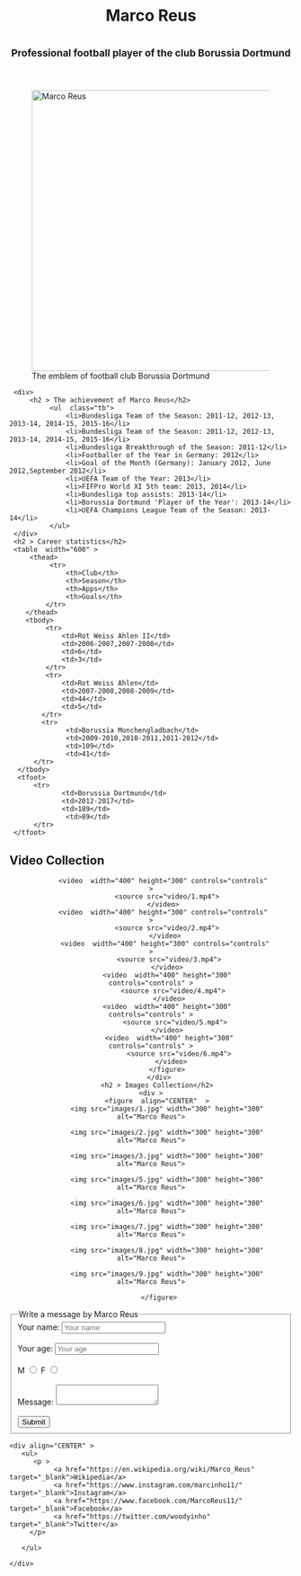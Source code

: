 <!DOCTYPE html>
<html>
<head>
  <meta charset="UTF-8" /> <title>Marco Reus</title>
  <link href="style.css" rel="stylesheet" type="text/css"/>
 </head>
 <body >
     <header> 
            <h1 align="CENTER"> Marco Reus<h1>
            <h2 align="CENTER"> <small>Professional football player of the club Borussia Dortmund</small></h2>
     </header>
     <figure >
            <img class="BD" src="images/10.jpg" width="600" height="500" alt="Marco Reus">
            <figcaption>The emblem of football club Borussia Dortmund</figcaption>
     </figure>
     
     <div>
	     <h2 > The achievement of Marco Reus</h2>
	          <ul  class="tb">
	              <li>Bundesliga Team of the Season: 2011-12, 2012-13, 2013-14, 2014-15, 2015-16</li>
			      <li>Bundesliga Team of the Season: 2011-12, 2012-13, 2013-14, 2014-15, 2015-16</li>
			      <li>Bundesliga Breakthrough of the Season: 2011-12</li>
			      <li>Footballer of the Year in Germany: 2012</li>
			      <li>Goal of the Month (Germany): January 2012, June 2012,September 2012</li>
		          <li>UEFA Team of the Year: 2013</li>
		          <li>FIFPro World XI 5th team: 2013, 2014</li>
                  <li>Bundesliga top assists: 2013-14</li>
			      <li>Borussia Dortmund 'Player of the Year': 2013-14</li>
			      <li>UEFA Champions League Team of the Season: 2013-14</li>
			  </ul>
	 </div>
	 <h2 > Career statistics</h2>
	 <table  width="600" >
	     <thead>
	          <tr>
		          <th>Club</th>
			      <th>Season</th>
			      <th>Apps</th>
			      <th>Goals</th>
		     </tr>
        </thead>
	    <tbody>
	         <tr>
		         <td>Rot Weiss Ahlen II</td>
		         <td>2006-2007,2007-2008</td>
		         <td>6</td>
		         <td>3</td>
		     </tr> 
		     <tr>
		         <td>Rot Weiss Ahlen</td>
		         <td>2007-2008,2008-2009</td>
		         <td>44</td>
		         <td>5</td>
		    </tr> 
		    <tr>
		          <td>Borussia Monchengladbach</td>
		          <td>2009-2010,2010-2011,2011-2012</td>
		          <td>109</td>
		          <td>41</td>
		  </tr> 
	  </tbody>
	  <tfoot>
	      <tr>
		         <td>Borussia Dortmund</td>
		         <td>2012-2017</td>
		         <td>189</td>
		          <td>89</td>
	      </tr> 
	 </tfoot>
  </table>
	     <h2 >Video Collection</h2>
	  <div >
	    <figure align="CENTER" >
	     
	      <video  width="400" height="300" controls="controls" >
            <source src="video/1.mp4">
	      </video>
		  <video  width="400" height="300" controls="controls" >
			<source src="video/2.mp4">
		   </video>
		   <video  width="400" height="300" controls="controls" >
			 <source src="video/3.mp4">
		    </video>
		    <video  width="400" height="300" controls="controls" >
			   <source src="video/4.mp4">
		     </video>
		    <video  width="400" height="300" controls="controls" >
				<source src="video/5.mp4">
			</video>
			 <video  width="400" height="300" controls="controls" >
				  <source src="video/6.mp4">
		      </video>
			</figure>
		</div>
	   <h2 > Images Collection</h2>
	<div >
       <figure  align="CENTER"  >
            <img src="images/1.jpg" width="300" height="300" alt="Marco Reus">
		     
		    <img src="images/2.jpg" width="300" height="300" alt="Marco Reus">

            <img src="images/3.jpg" width="300" height="300" alt="Marco Reus">

            <img src="images/5.jpg" width="300" height="300" alt="Marco Reus">

            <img src="images/6.jpg" width="300" height="300" alt="Marco Reus">

            <img src="images/7.jpg" width="300" height="300" alt="Marco Reus">

            <img src="images/8.jpg" width="300" height="300" alt="Marco Reus">

            <img src="images/9.jpg" width="300" height="300" alt="Marco Reus">

        </figure>

   </div>
      <form name="user" method="POST" action="vitaliy_yuras@ukr.net" >
        <fieldset>
           <legend>Write a message by Marco Reus</legend>
               <label for="user_name">Your name:</label>
	           <input type="text" name="user_name" placeholder="Your name" id="user_name">
	     <br>
	     <br>
              <label for="user_age">Your age:</label>
	          <input type="number" name="user_age" placeholder="Your age" id="user_age">
	     <br>
	     <br>
	          <label >M</label>
	          <input type="radio" name="sex" value="Male"> 
		      <label >F</label>
              <input type="radio" name="sex" value="Female"> 
	     <br>
	      <br>
	          <label for="message" >Message:</label>
              <textarea name="message" id="message"></textarea>
         <br>
	     <br>
             <input type="submit" value="Submit"> 
      </fieldset>
     </form>

	
		 
    <div align="CENTER" >
	   <ul>
          <p >  
		       <a href="https://en.wikipedia.org/wiki/Marco_Reus" target="_blank">Wikipedia</a>    
		       <a href="https://www.instagram.com/marcinho11/" target="_blank">Instagram</a>   
		       <a href="https://www.facebook.com/MarcoReus11/" target="_blank">Facebook</a>     
		       <a href="https://twitter.com/woodyinho" target="_blank">Twitter</a>
		 </p>
	     
	   </ul>
	   
	</div>


 </body>
 </html>
